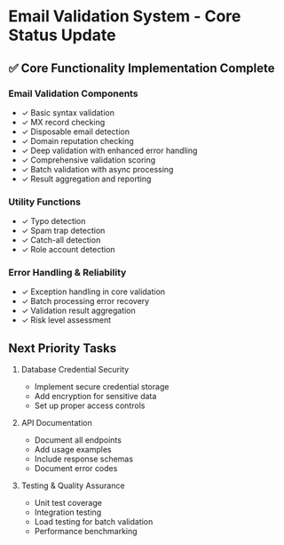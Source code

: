 # Email Validation System - Core Status Update

## ✅ Core Functionality Implementation Complete

### Email Validation Components
- ✓ Basic syntax validation
- ✓ MX record checking
- ✓ Disposable email detection
- ✓ Domain reputation checking
- ✓ Deep validation with enhanced error handling
- ✓ Comprehensive validation scoring
- ✓ Batch validation with async processing
- ✓ Result aggregation and reporting

### Utility Functions
- ✓ Typo detection
- ✓ Spam trap detection
- ✓ Catch-all detection
- ✓ Role account detection

### Error Handling & Reliability
- ✓ Exception handling in core validation
- ✓ Batch processing error recovery
- ✓ Validation result aggregation
- ✓ Risk level assessment

## Next Priority Tasks
1. Database Credential Security
   - Implement secure credential storage
   - Add encryption for sensitive data
   - Set up proper access controls

2. API Documentation
   - Document all endpoints
   - Add usage examples
   - Include response schemas
   - Document error codes

3. Testing & Quality Assurance
   - Unit test coverage
   - Integration testing
   - Load testing for batch validation
   - Performance benchmarking